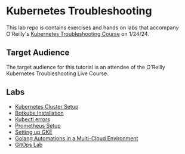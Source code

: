 # Kubernetes Troubleshooting

This lab repo is contains exercises and hands on labs that accompany O'Reilly's [Kubernetes Troubleshooting Course](https://www.oreilly.com/live-events/kubernetes-troubleshooting/0790145044098/0790145044080/) on 1/24/24.

## Target Audience

The target audience for this tutorial is an attendee of the O'Reilly Kubernetes Troubleshooting Live Course.

## Labs

* [Kubernetes Cluster Setup](https://github.com/mashby2022/Kubernetes-troubleshooting-Oreilly/tree/main/labs/Kubernetes%20Cluster%20setup)
* [Botkube Installation](https://github.com/mashby2022/Kubernetes-troubleshooting-Oreilly/blob/main/labs/Botkube%20install/Botkube%20installation.md)
* [Kubectl errors](https://github.com/mashby2022/Kubernetes-troubleshooting-Oreilly/tree/main/labs/Kubectl%20lab)
* [Prometheus Setup](https://github.com/mashby2022/Kubernetes-troubleshooting-Oreilly/blob/main/labs/Prometheus/Prometheus%20setup.md)
* [Setting up GKE](https://github.com/mashby2022/Kubernetes-troubleshooting-Oreilly/blob/main/labs/GKE%20setup.md)
* [Golang Automations in a Multi-Cloud Environment](https://github.com/mashby2022/Kubernetes-troubleshooting-Oreilly/tree/main/labs/Golang%20Automations%20in%20Multicluster%20environment)
* [GitOps Lab](https://github.com/mashby2022/Kubernetes-troubleshooting-Oreilly/tree/main/labs/GitOps%20Tools)
